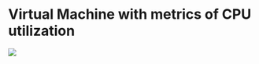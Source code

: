Virtual Machine with metrics of CPU utilization
====================

<a href="https://portal.azure.com/#create/Microsoft.Template/uri/https://raw.githubusercontent.com/lune-bleue/ARMTemplateCustom/master/vm-metrics-cpuUtil/vm-metrics-cpuUtil/azuredeploy.json" target="_blank">
    <img src="http://azuredeploy.net/deploybutton.png"/>
</a>
